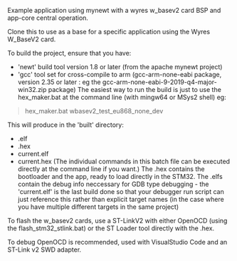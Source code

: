 Example application using mynewt with a wyres w_basev2 card BSP and app-core central operation.

Clone this to use as a base for a specific application using the Wyres W_BaseV2 card.

To build the project, ensure that you have:
 - 'newt' build tool version 1.8 or later (from the apache mynewt project)
 - 'gcc' tool set for cross-compile to arm (gcc-arm-none-eabi package, version 2.35 or later : eg the gcc-arm-none-eabi-9-2019-q4-major-win32.zip package)
The easiest way to run the build is just to use the hex_maker.bat at the command line (with mingw64 or MSys2 shell) eg:
> hex_maker.bat wbasev2_test_eu868_none_dev

This will produce in the 'built' directory:
 - <targetname>.elf
 - <targetname>.hex
 - current.elf
 - current.hex
(The individual commands in this batch file can be executed directly at the command line if you want.)
The .hex contains the bootloader and the app, ready to load directly in the STM32. 
The .elfs contain the debug info neccessary for GDB type debugging - the 'current.elf' is the last build done so that your debugger run script can just 
reference this rather than explicit target names (in the case where you have multiple different targets in the same project)

To flash the w_basev2 cards, use a ST-LinkV2 with either OpenOCD (using the flash_stm32_stlink.bat) or the ST Loader tool directly with the .hex.

To debug OpenOCD is recommended, used with VisualStudio Code and an ST-Link v2 SWD adapter.

